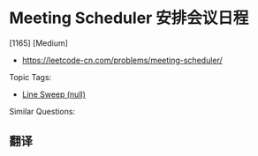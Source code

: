 # Meeting Scheduler 安排会议日程

[1165] [Medium]

- https://leetcode-cn.com/problems/meeting-scheduler/

Topic Tags:

- [Line Sweep (null)](https://leetcode-cn.com/tag/line-sweep/)

Similar Questions:

## 翻译
